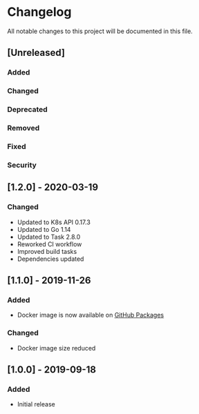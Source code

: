 <!-- SPDX-License-Identifier: MIT -->
# Changelog

All notable changes to this project will be documented in this file.

## [Unreleased]

### Added

### Changed

### Deprecated

### Removed

### Fixed

### Security

## [1.2.0] - 2020-03-19

### Changed

* Updated to K8s API 0.17.3
* Updated to Go 1.14
* Updated to Task 2.8.0
* Reworked CI workflow
* Improved build tasks
* Dependencies updated

## [1.1.0] - 2019-11-26

### Added

* Docker image is now available on [GitHub Packages](https://github.com/Daimler/namespace-provisioner/packages/)

### Changed

* Docker image size reduced

## [1.0.0] - 2019-09-18

### Added

* Initial release
